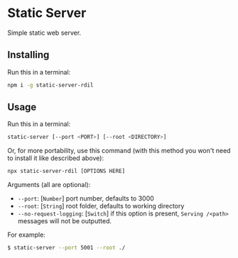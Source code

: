 # Static Server

Simple static web server.

## Installing

Run this in a terminal:

```bash
npm i -g static-server-rdil
```

## Usage

Run this in a terminal:

```bash
static-server [--port <PORT>] [--root <DIRECTORY>]
```

Or, for more portability, use this command (with this method you won't need to install it like described above):

```bash
npx static-server-rdil [OPTIONS HERE]
```

Arguments (all are optional):

* `--port`: [`Number`] port number, defaults to 3000
* `--root`: [`String`] root folder, defaults to working directory
* `--no-request-logging`: [`Switch`] if this option is present, `Serving /<path>` messages will not be outputted.

For example:

```bash
$ static-server --port 5001 --root ./
```
